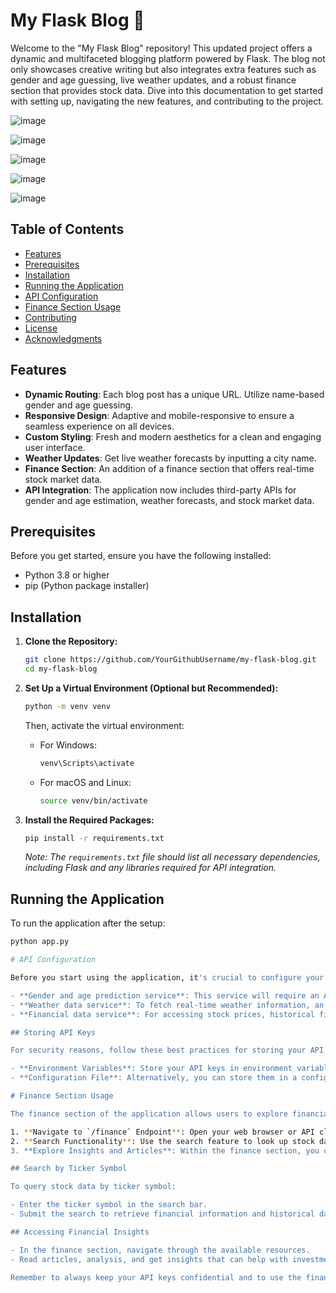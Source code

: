 # My Flask Blog 📝

Welcome to the "My Flask Blog" repository! This updated project offers a dynamic and multifaceted blogging platform powered by Flask. The blog not only showcases creative writing but also integrates extra features such as gender and age guessing, live weather updates, and a robust finance section that provides stock data. Dive into this documentation to get started with setting up, navigating the new features, and contributing to the project.

![image](https://github.com/omerhalid/blog_flask/assets/102431713/d11bd582-cdf9-425e-a4da-f4131e2c1aa9)

![image](https://github.com/omerhalid/blog_flask/assets/102431713/6c377b4f-7f9d-47fe-adea-63f9250171b1)

![image](https://github.com/omerhalid/blog_flask/assets/102431713/7b42ee05-3143-4155-83e0-6ad5c3303a8e)

![image](https://github.com/omerhalid/blog_flask/assets/102431713/d203c661-3499-4563-862b-3e474cd86d9c)

![image](https://github.com/omerhalid/blog_flask/assets/102431713/80460d97-6828-49f5-8065-86f0a2dc6d87)


## Table of Contents

- [Features](#features)
- [Prerequisites](#prerequisites)
- [Installation](#installation)
- [Running the Application](#running-the-application)
- [API Configuration](#api-configuration)
- [Finance Section Usage](#finance-section-usage)
- [Contributing](#contributing)
- [License](#license)
- [Acknowledgments](#acknowledgments)

## Features

- **Dynamic Routing**: Each blog post has a unique URL. Utilize name-based gender and age guessing.
- **Responsive Design**: Adaptive and mobile-responsive to ensure a seamless experience on all devices.
- **Custom Styling**: Fresh and modern aesthetics for a clean and engaging user interface.
- **Weather Updates**: Get live weather forecasts by inputting a city name.
- **Finance Section**: An addition of a finance section that offers real-time stock market data.
- **API Integration**: The application now includes third-party APIs for gender and age estimation, weather forecasts, and stock market data.

## Prerequisites

Before you get started, ensure you have the following installed:

- Python 3.8 or higher
- pip (Python package installer)

## Installation

1. **Clone the Repository:**

    ```bash
    git clone https://github.com/YourGithubUsername/my-flask-blog.git
    cd my-flask-blog
    ```

2. **Set Up a Virtual Environment (Optional but Recommended):**

    ```bash
    python -m venv venv
    ```

    Then, activate the virtual environment:

    - For Windows:
        ```bash
        venv\Scripts\activate
        ```

    - For macOS and Linux:
        ```bash
        source venv/bin/activate
        ```

3. **Install the Required Packages:**

    ```bash
    pip install -r requirements.txt
    ```

    *Note: The `requirements.txt` file should list all necessary dependencies, including Flask and any libraries required for API integration.*

## Running the Application

To run the application after the setup:

```bash
python app.py

# API Configuration

Before you start using the application, it's crucial to configure your API keys for the following services:

- **Gender and age prediction service**: This service will require an API key to access demographic data based on names or other submitted details.
- **Weather data service**: To fetch real-time weather information, an API key for a weather data provider is needed.
- **Financial data service**: For accessing stock prices, historical financial data, and other market insights, an API key from a financial data service is necessary.

## Storing API Keys

For security reasons, follow these best practices for storing your API keys:

- **Environment Variables**: Store your API keys in environment variables. This can be done in a `.env` file in your project's root directory, which should be added to `.gitignore` to ensure it's not tracked by version control.
- **Configuration File**: Alternatively, you can store them in a configuration file specifically designed for API keys, ensuring this file is also not tracked by version control.

# Finance Section Usage

The finance section of the application allows users to explore financial data. Here's how to use it:

1. **Navigate to `/finance` Endpoint**: Open your web browser or API client and go to the `/finance` endpoint of the application.
2. **Search Functionality**: Use the search feature to look up stock data. You can typically do this by entering the ticker symbol of the company you're interested in.
3. **Explore Insights and Articles**: Within the finance section, you can find various insights into financial data, as well as articles and analysis on market trends and stock performance.

## Search by Ticker Symbol

To query stock data by ticker symbol:

- Enter the ticker symbol in the search bar.
- Submit the search to retrieve financial information and historical data regarding the specific stock.

## Accessing Financial Insights

- In the finance section, navigate through the available resources.
- Read articles, analysis, and get insights that can help with investment decisions or understanding the market.

Remember to always keep your API keys confidential and to use the financial data in compliance with the terms of service of the API provider.
